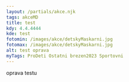 ```yaml
---
layout: /partials/akce.njk
tags: akceMD
title: test
kdy: 4.4.4444
kde: test
fotomin: /images/akce/detskyMaskarni.jpg
fotomax: /images/akce/detskyMaskarni.jpg
alt: test oprava
myTags: ProDeti Ostatni brezen2023 Sportovni
---
```

oprava testu